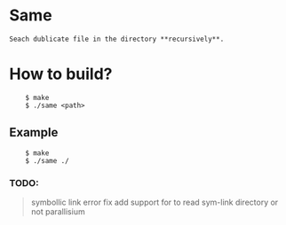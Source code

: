 # Same
    Seach dublicate file in the directory **recursively**.
# How to build?
```
    $ make
    $ ./same <path>
```
## Example
```
    $ make
    $ ./same ./
```
### TODO:
> symbollic link error fix
> add support for to read sym-link directory or not
> parallisium
